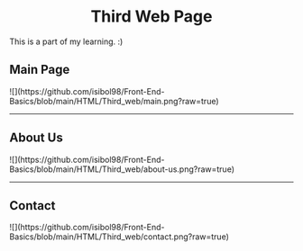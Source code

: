 <h1 align="center">Third Web Page</h1>
<p>This is a part of my learning. :) </p>

<h2>Main Page</h2>
![](https://github.com/isibol98/Front-End-Basics/blob/main/HTML/Third_web/main.png?raw=true)

<hr>

<h2>About Us</h2>
![](https://github.com/isibol98/Front-End-Basics/blob/main/HTML/Third_web/about-us.png?raw=true)

<hr>

<h2>Contact</h2>
![](https://github.com/isibol98/Front-End-Basics/blob/main/HTML/Third_web/contact.png?raw=true)